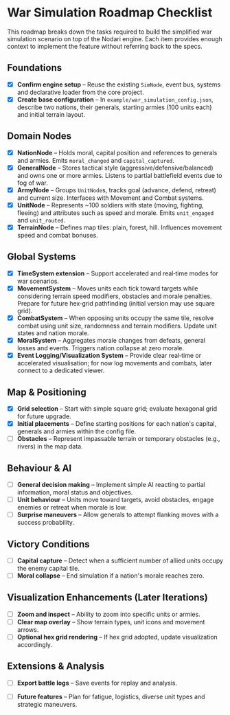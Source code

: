 # War Simulation Roadmap Checklist

This roadmap breaks down the tasks required to build the simplified war simulation scenario on top of the Nodari engine. Each item provides enough context to implement the feature without referring back to the specs.

## Foundations
- [x] **Confirm engine setup** – Reuse the existing `SimNode`, event bus, systems and declarative loader from the core project.
- [x] **Create base configuration** – In `example/war_simulation_config.json`, describe two nations, their generals, starting armies (100 units each) and initial terrain layout.

## Domain Nodes
- [x] **NationNode** – Holds moral, capital position and references to generals and armies. Emits `moral_changed` and `capital_captured`.
- [x] **GeneralNode** – Stores tactical style (aggressive/defensive/balanced) and owns one or more armies. Listens to partial battlefield events due to fog of war.
- [x] **ArmyNode** – Groups `UnitNode`s, tracks goal (advance, defend, retreat) and current size. Interfaces with Movement and Combat systems.
- [x] **UnitNode** – Represents ~100 soldiers with state (moving, fighting, fleeing) and attributes such as speed and morale. Emits `unit_engaged` and `unit_routed`.
- [x] **TerrainNode** – Defines map tiles: plain, forest, hill. Influences movement speed and combat bonuses.

## Global Systems
- [x] **TimeSystem extension** – Support accelerated and real‑time modes for war scenarios.
- [x] **MovementSystem** – Moves units each tick toward targets while considering terrain speed modifiers, obstacles and morale penalties. Prepare for future hex‑grid pathfinding (initial version may use square grid).
- [x] **CombatSystem** – When opposing units occupy the same tile, resolve combat using unit size, randomness and terrain modifiers. Update unit states and nation morale.
- [x] **MoralSystem** – Aggregates morale changes from defeats, general losses and events. Triggers nation collapse at zero morale.
- [x] **Event Logging/Visualization System** – Provide clear real‑time or accelerated visualisation; for now log movements and combats, later connect to a dedicated viewer.

## Map & Positioning
- [x] **Grid selection** – Start with simple square grid; evaluate hexagonal grid for future upgrade.
- [x] **Initial placements** – Define starting positions for each nation's capital, generals and armies within the config file.
- [ ] **Obstacles** – Represent impassable terrain or temporary obstacles (e.g., rivers) in the map data.

## Behaviour & AI
- [ ] **General decision making** – Implement simple AI reacting to partial information, moral status and objectives.
- [ ] **Unit behaviour** – Units move toward targets, avoid obstacles, engage enemies or retreat when morale is low.
- [ ] **Surprise maneuvers** – Allow generals to attempt flanking moves with a success probability.

## Victory Conditions
- [ ] **Capital capture** – Detect when a sufficient number of allied units occupy the enemy capital tile.
- [ ] **Moral collapse** – End simulation if a nation's morale reaches zero.

## Visualization Enhancements (Later Iterations)
- [ ] **Zoom and inspect** – Ability to zoom into specific units or armies.
- [ ] **Clear map overlay** – Show terrain types, unit icons and movement arrows.
- [ ] **Optional hex grid rendering** – If hex grid adopted, update visualization accordingly.

## Extensions & Analysis
- [ ] **Export battle logs** – Save events for replay and analysis.
- [ ] **Future features** – Plan for fatigue, logistics, diverse unit types and strategic maneuvers.


